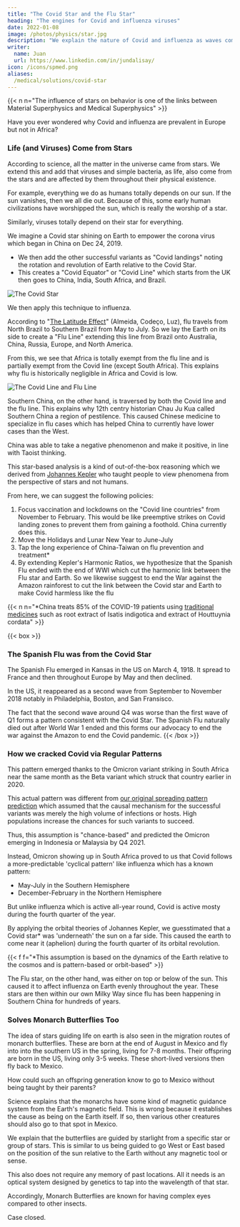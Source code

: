 ```yaml
---
title: "The Covid Star and the Flu Star"
heading: "The engines for Covid and influenza viruses"
date: 2022-01-08
image: /photos/physics/star.jpg
description: "We explain the nature of Covid and influenza as waves coming from their respective stars"
writer:
  name: Juan
  url: https://www.linkedin.com/in/jundalisay/
icon: /icons/spmed.png
aliases:
  /medical/solutions/covid-star
---
```



{{< n n="The influence of stars on behavior is one of the links between Material Superphysics and Medical Superphysics" >}}


Have you ever wondered why Covid and influenza are prevalent in Europe but not in Africa? 

<!-- Thanks to the Omicron variant, we can now conclusively answer this with real data and explain the causes and dynamics of both Covid and the flu virus. -->

### Life (and Viruses) Come from Stars

According to science, all the matter in the universe came from stars. We extend this and add that viruses and simple bacteria, as life, also come from the stars and are affected by them throughout their physical existence. 

For example, everything we do as humans totally depends on our sun. If the sun vanishes, then we all die out. Because of this, some early human civilizations have worshipped the sun, which is really the worship of a star. 

Similarly, viruses totally depend on their star for everything. 

We imagine a Covid star shining on Earth to empower the corona virus which began in China on Dec 24, 2019.
- We then add the other successful variants as "Covid landings" noting the rotation and revolution of Earth relative to the Covid Star.
- This creates a "Covid Equator" or "Covid Line" which starts from the UK then goes to China, India, South Africa, and Brazil. 

![The Covid Star](/graphics/bio/covidstar.jpg)

We then apply this technique to influenza. 

According to "[The Latitude Effect](https://www.ncbi.nlm.nih.gov/pmc/articles/PMC6307116/)" (Almeida, Codeço, Luz), flu travels from North Brazil to Southern Brazil from May to July. So we lay the Earth on its side to create a "Flu Line" extending this line from Brazil onto Australia, China, Russia, Europe, and North America. 

From this, we see that Africa is totally exempt from the flu line and is partially exempt from the Covid line (except South Africa). This explains why flu is historically negligible in Africa and Covid is low. 

![The Covid Line and Flu Line](/graphics/bio/covidline.jpg)

Southern China, on the other hand, is traversed by both the Covid line and the flu line. This explains why 12th centry historian Chau Ju Kua called Southern China a region of pestilence. This caused Chinese medicine to specialize in flu cases which has helped China to currently have lower cases than the West. 

China was able to take a negative phenomenon and make it positive, in line with Taoist thinking.

This star-based analysis is a kind of out-of-the-box reasoning which we derived from [Johannes Kepler](/research/kepler) who taught people to view phenomena from the perspective of stars and not humans.   

From here, we can suggest the following policies:

1. Focus vaccination and lockdowns on the "Covid line countries" from November to February. This would be like preemptive strikes on Covid landing zones to prevent them from gaining a foothold. China currently does this. 
2. Move the Holidays and Lunar New Year to June-July
3. Tap the long experience of China-Taiwan on flu prevention and treatment*
4. By extending Kepler's Harmonic Ratios, we hypothesize that the Spanish Flu ended with the end of WWI which cut the harmonic link between the Flu star and Earth. So we likewise suggest to end the War against the Amazon rainforest to cut the link between the Covid star and Earth to make Covid harmless like the flu


{{< n n="*China treats 85% of the COVID-19 patients using [traditional medicines](https://www.frontiersin.org/articles/10.3389/fphar.2022.928106/full) such as root extract of Isatis indigotica and extract of Houttuynia cordata" >}}



{{< box >}}
### The Spanish Flu was from the Covid Star

The Spanish Flu emerged in Kansas in the US on March 4, 1918. It spread to France and then throughout Europe by May and then declined.

In the US, it reappeared as a second wave from September to November 2018 notably in Philadelphia, Boston, and San Fransisco.

The fact that the second wave around Q4 was worse than the first wave of Q1 forms a pattern consistent with the Covid Star. The Spanish Flu naturally died out after World War 1 ended and this forms our advocacy to end the war against the Amazon to end the Covid pandemic.
{{< /box >}}



### How we cracked Covid via Regular Patterns

This pattern emerged thanks to the Omicron variant striking in South Africa near the same month as the Beta variant which struck that country earlier in 2020. 

This actual pattern was different from [our original spreading pattern prediction](/social/supersociology/strong-christmas) which assumed that the causal mechanism for the successful variants was merely the high volume of infections or hosts. High populations increase the chances for such variants to succeed.

Thus, this assumption is "chance-based" and predicted the Omicron emerging in Indonesia or Malaysia by Q4 2021. 

Instead, Omicron showing up in South Africa proved to us that Covid follows a more-predictable 'cyclical pattern' like influenza which has a known pattern:
- May-July in the Southern Hemisphere
- December-February in the Northern Hemisphere

But unlike influenza which is active all-year round, Covid is active mosty during the fourth quarter of the year. 

By applying the orbital theories of Johannes Kepler, we guesstimated that a Covid star* was 'underneath' the sun on a far side. This caused the earth to come near it (aphelion) during the fourth quarter of its orbital revolution.

{{< f f="*This assumption is based on the dynamics of the Earth relative to the cosmos and is pattern-based or orbit-based" >}}

<!-- Rio. China is the middle area between   -->

The Flu star, on the other hand, was either on top or below of the sun. This caused it to affect influenza on Earth evenly throughout the year.  <!-- but nearly perpendicular to the Earth's axis.    --> These stars are then within our own Milky Way since flu has been happening in Southern China for hundreds of years. 


### Solves Monarch Butterflies Too

The idea of stars guiding life on earth is also seen in the migration routes of monarch butterflies. These are born at the end of August in Mexico and fly into into the southern US in the spring, living for 7-8 months. Their offspring are born in the US, living only 3-5 weeks. These short-lived versions then fly back to Mexico.

How could such an offspring generation know to go to Mexico without being taught by their parents?

Science explains that the monarchs have some kind of magnetic guidance system from the Earth's magnetic field. This is wrong because it establishes the cause as being on the Earth itself. If so, then various other creatures should also go to that spot in Mexico. 

 <!-- does not explain how the latter generations can find their way back to Mexico. Where do the younger butterflies get the memory to fly back from the US to Mexico? -->

We explain that the butterflies are guided by starlight from a specific star or group of stars.  This is similar to us being guided to go West or East based on the position of the sun relative to the Earth without any magnetic tool or sense.

This also does not require any memory of past locations. All it needs is an optical system designed by genetics to tap into the wavelength of that star.

Accordingly, Monarch Butterflies are known for having complex eyes compared to other insects. 

Case closed. 

<!-- The monarchs that spend the winter in Mexico are a unique generation from those that we see for most of the summer in Wisconsin. Born at the end of August, they have more streamlined wings and delay developing reproductive organs so they can allocate their energy to migrating from northern sites to winter grounds and back north into southern US in the spring. Monarchs in this generation live to be a whopping 7-8 months, rather than 3-5 weeks like other generations.  Credit: Journey North. -->




<!-- Eta December 2020 from the UK and Nigeria
Iota (GH/253G.V1; B.1.526) New York in November 2020
Epsilon (GH/452R.V1) California, USA 2021
Kappa Maharashtra, India, in December 2020
Zeta P2 Brazil in April 2020
Theta (P.3, B.1.1.28.3) Japan and the Philippines in February 2021.
Lambda Peru Aug 2020 
Alpha Kent UK Nov 2020 
Beta Cape province South Africa Oct 2020
Gamma Manus Brazil Nov 2020 
Delta Maharashtra India Oct 2020

China treated 85% of the COVID-19 patients using traditional medicines such as root extract of Isatis indigotica and extract of Houttuynia cordata

Rio. China is the middle area between  

Oct Alpha UK  UK Kent 2020 +30% transorig
Nov Gamma Rio  2020
Dec Omicron South Africa Nov 2021 x%+ transdelta   
Dec Beta South Africa Dec 18 2020 50%+ transorig +serverity 
Dec Orig Wuhan   2019 Wuha +80% transalpha B.1.617.2  2021 India more severe than orig
Delta+ 20%+ trans delta
Aug Lambda Peru  

Kent UK
Gamma Rio De Jaineiro
South Africa Dec 18 2020
Oct-Nov-Dec-Jan
Dec 24 Wuhan 
oct nov dec
Souther May-Aug influenza season in  

starts at Ceara State in Northern Brazil and travels down to the Southern state of Parana. That the  
 -->
